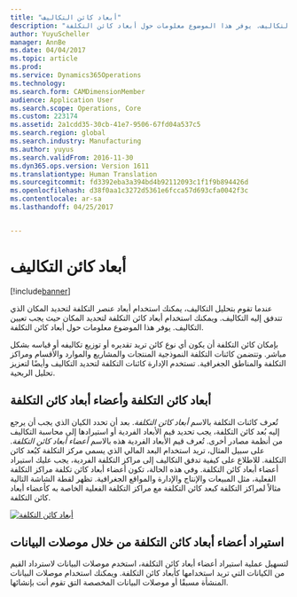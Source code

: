 ```yaml
---
title: "أبعاد كائن التكاليف"
description: "عندما تقوم بتحليل التكاليف، يمكنك استخدام أبعاد عنصر التكلفة لتحديد المكان الذي تتدفق إليه التكاليف. ويمكنك استخدام أبعاد كائن التكلفة لتحديد المكان حيث يجب تعيين التكاليف. يوفر هذا الموضوع معلومات حول أبعاد كائن التكلفة."
author: YuyuScheller
manager: AnnBe
ms.date: 04/04/2017
ms.topic: article
ms.prod: 
ms.service: Dynamics365Operations
ms.technology: 
ms.search.form: CAMDimensionMember
audience: Application User
ms.search.scope: Operations, Core
ms.custom: 223174
ms.assetid: 2a1cdd35-30cb-41e7-9506-67fd04a537c5
ms.search.region: global
ms.search.industry: Manufacturing
ms.author: yuyus
ms.search.validFrom: 2016-11-30
ms.dyn365.ops.version: Version 1611
ms.translationtype: Human Translation
ms.sourcegitcommit: fd3392eba3a394bd4b92112093c1f1f9b894426d
ms.openlocfilehash: d38f0aa1c3272d5361e6fcca57d693cfa0042f3c
ms.contentlocale: ar-sa
ms.lasthandoff: 04/25/2017


---
```


# <a name="cost-object-dimensions"></a>أبعاد كائن التكاليف

[!include[banner](../includes/banner.md)]


عندما تقوم بتحليل التكاليف، يمكنك استخدام أبعاد عنصر التكلفة لتحديد المكان الذي تتدفق إليه التكاليف. ويمكنك استخدام أبعاد كائن التكلفة لتحديد المكان حيث يجب تعيين التكاليف. يوفر هذا الموضوع معلومات حول أبعاد كائن التكلفة.

بإمكان كائن التكلفة أن يكون أي نوع كائن تريد تقديره أو توزيع تكاليفه أو قياسه بشكل مباشر. وتتضمن كائنات التكلفة النموذجية المنتجات والمشاريع والموارد والأقسام ومراكز التكلفة والمناطق الجغرافية. تستخدم الإدارة كائنات التكلفة لتحديد التكاليف وأيضًا لتعزيز تحليل الربحية.

## <a name="cost-object-dimensions-and-cost-object-dimension-members"></a>أبعاد كائن التكلفة وأعضاء أبعاد كائن التكلفة
تُعرف كائنات التكلفة بالاسم *أبعاد كائن التكلفة*. بعد أن تحدد الكيان الذي يجب أن يرجع إليه بُعد كائن التكلفة، يجب تحديد قيم الأبعاد الفردية أو استيرادها إلى محاسبة التكاليف من أنظمة مصادر أخرى. تُعرف قيم الأبعاد الفردية هذه بالاسم *أعضاء أبعاد كائن التكلفة*. على سبيل المثال، تريد استخدام البعد المالي الذي يسمى مركز التكلفة كبُعد كائن التكلفة. للاطلاع على كيفية تدفق التكاليف إلى مراكز التكلفة الفردية، يجب عليك استيراد أعضاء أبعاد كائن التكلفة. وفي هذه الحالة، تكون أعضاء أبعاد كائن تكلفة مراكز التكلفة الفعلية، مثل المبيعات والإنتاج والإدارة والمواقع الجغرافية. تظهر لقطة الشاشة التالية مثالاً لمراكز التكلفة كبعد كائن التكلفة مع مراكز التكلفة الفعلية الخاصة به كأعضاء أبعاد كائن التكلفة. 

[![أبعاد كائن التكلفة](./media/cost-object-dimensions.png)](./media/cost-object-dimensions.png)

## <a name="import-cost-object-dimension-members-through-data-connectors"></a>استيراد أعضاء أبعاد كائن التكلفة من خلال موصلات البيانات
لتسهيل عملية استيراد أعضاء أبعاد كائن التكلفة، استخدم موصلات البيانات لاسترداد القيم من الكيانات التي تريد استخدامها كأبعاد كائن التكلفة. ويمكنك استخدام موصلات البيانات المنشأة مسبقًا أو موصلات البيانات المخصصة التق تقوم أنت بإنشائها.




